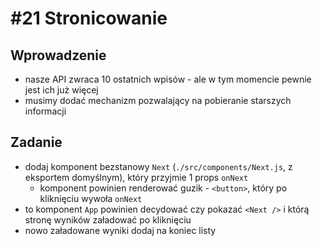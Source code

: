 # #21 Stronicowanie

## Wprowadzenie

- nasze API zwraca 10 ostatnich wpisów - ale w tym momencie pewnie jest ich już więcej
- musimy dodać mechanizm pozwalający na pobieranie starszych informacji

## Zadanie

- dodaj komponent bezstanowy `Next` (`./src/components/Next.js`, z eksportem domyślnym), który przyjmie 1 props `onNext` 
  - komponent powinien renderować guzik - `<button>`, który po kliknięciu wywoła `onNext`
- to komponent `App` powinien decydować czy pokazać `<Next />` i którą stronę wyników załadować po kliknięciu
- nowo załadowane wyniki dodaj na koniec listy